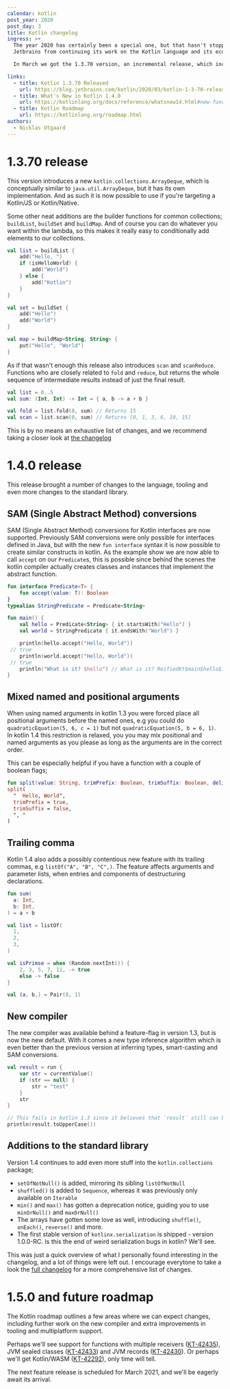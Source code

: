 ```yaml
---
calendar: kotlin
post_year: 2020
post_day: 3
title: Kotlin changelog
ingress: >+
  The year 2020 has certainly been a special one, but that hasn't stopped
  Jetbrains from continuing its work on the Kotlin language and its ecosystem.

  In March we got the 1.3.70 version, an incremental release, which included some new functions and classes in the standard library. And after the summer break we got the all new 1.4.0 version, a feature release, which came with some really sought after changes to the language and even more changes to the standard library.

links:
  - title: Kotlin 1.3.70 Released
    url: https://blog.jetbrains.com/kotlin/2020/03/kotlin-1-3-70-released/
  - title: What's New in Kotlin 1.4.0
    url: https://kotlinlang.org/docs/reference/whatsnew14.html#new-functions-for-arrays-and-collections
  - title: Kotlin Roadmap
    url: https://kotlinlang.org/roadmap.html
authors:
  - Nicklas Utgaard
---
```

# 1.3.70 release
This version introduces a new `kotlin.collections.ArrayDeque`, which is conceptually similar to `java.util.ArrayDeque`, but it has its own implementation. And as such it is now possible to use if you're targeting a Kotlin/JS or Kotlin/Native. 

Some other neat additions are the builder functions for common collections; `buildList`, `buildSet` and `buildMap`. And of course you can do whatever you want within the lambda, so this makes it really easy to conditionally add elements to our collections.

```kotlin
val list = buildList {
    add("Hello, ")
    if (isHelloWorld) {
        add("World")
    } else {
        add("Kotlin")
    }
}

val set = buildSet {
    add("Hello")
    add("World")
}

val map = buildMap<String, String> { 
    put("Hello", "World")
}
```

As if that wasn't enough this release also introduces `scan` and `scanReduce`. Functions who are closely related to `fold` and `reduce`, but returns the whole sequence of intermediate results instead of just the final result.
```kotlin
val list = 0..5
val sum: (Int, Int) -> Int = { a, b -> a + b }

val fold = list.fold(0, sum) // Returns 15
val scan = list.scan(0, sum) // Returns [0, 1, 3, 6, 10, 15]
```

This is by no means an exhaustive list of changes, and we recommend taking a closer look at [the changelog](https://blog.jetbrains.com/kotlin/2020/03/kotlin-1-3-70-released/)

# 1.4.0 release
This release brought a number of changes to the language, tooling and even more changes to the standard library.

## SAM (Single Abstract Method) conversions 
SAM (Single Abstract Method) conversions for Kotlin interfaces are now supported. Previously SAM conversions were only possible for interfaces defined in Java, but with the new `fun interface` syntax it is now possible to create similar constructs in kotlin. 
As the example show we are now able to call `accept` on our `Predicate`s, this is possible since behind the scenes the kotlin compiler actually creates classes and instances that implement the abstract function.
```kotlin
fun interface Predicate<T> {
    fun accept(value: T): Boolean
}
typealias StringPredicate = Predicate<String>

fun main() {
    val hello = Predicate<String> { it.startsWith("Hello") }
    val world = StringPredicate { it.endsWith("World") }

    println(hello.accept("Hello, World")) // true
    println(world.accept("Hello, World")) // true
    println("What is it? $hello") // What is it? ReifiedKt$main$hello$1@b81eda8
}
```

## Mixed named and positional arguments
When using named arguments in kotlin 1.3 you were forced place all positional arguments before the named ones, e.g you could do `quadraticEquation(5, 6, c = 1)` but not `quadraticEquation(5, b = 6, 1)`. In kotlin 1.4 this restriction is relaxed, you you may mix positional and named arguments as you please as long as the arguments are in the correct order.

This can be especially helpful if you have a function with a couple of boolean flags;
```kotlin
fun split(value: String, trimPrefix: Boolean, trimSuffix: Boolean, delimiter: String): Array<String) = TODO()
split(
  "  Hello, World",
  trimPrefix = true,
  trimSuffix = false,
  ", "
)
```

## Trailing comma
Kotlin 1.4 also adds a possibly contentious new feature with its trailing commas, e.g `listOf("A", "B", "C",)`. The feature affects arguments and parameter lists, when entries and components of destructuring declarations.

```kotlin
fun sum(
  a: Int, 
  b: Int,
) = a + b

val list = listOf(
  1,
  2,
  3,
)

val isPrimse = when (Random.nextInt()) {
    2, 3, 5, 7, 11, -> true
    else -> false
}

val (a, b,) = Pair(0, 1)
``` 


## New compiler
The new compiler was available behind a feature-flag in version 1.3, but is now the new default. With it comes a new type inference algorithm which is even better than the previous version at inferring types, smart-casting and SAM conversions.

```kotlin
val result = run {
    var str = currentValue()
    if (str == null) {
        str = "test"
    }
    str
}

// This fails in kotlin 1.3 since it believes that `result` still can be nullable.
println(result.toUpperCase()) 
```

## Additions to the standard library

Version 1.4 continues to add even more stuff into the `kotlin.collections` package; 
- `setOfNotNull()` is added, mirroring its sibling `listOfNotNull`
- `shuffled()` is added to `Sequence`, whereas it was previously only available on `Iterable`
- `min()` and `max()` has gotten a deprecation notice, guiding you to use `minOrNull()` and `maxOrNull()`
- The arrays have gotten some love as well, introducing `shuffle()`, `onEach()`, `reverse()` and more.
- The first stable version of `kotlinx.serialization` is shipped - version 1.0.0-RC. Is this the end of weird serialization bugs in kotlin? We'll see.


This was just a quick overview of what I personally found interesting in the changelog, and a lot of things were left out. I encourage everytone to take a look the [full changelog](https://kotlinlang.org/docs/reference/whatsnew14.html) for a more comprehensive list of changes.

# 1.5.0 and future roadmap
The Kotlin roadmap outlines a few areas where we can expect changes, including further work on the new compiler and extra improvements in tooling and multiplatform support. 

Perhaps we'll see support for functions with multiple receivers ([KT-42435](https://youtrack.jetbrains.com/issue/KT-42435)), JVM sealed classes ([KT-42433](https://youtrack.jetbrains.com/issue/KT-42433)) and JVM records ([KT-42430](https://youtrack.jetbrains.com/issue/KT-42430)). Or perhaps we'll get Kotlin/WASM ([KT-42292](https://youtrack.jetbrains.com/issue/KT-42292)), only time will tell.

The next feature release is scheduled for March 2021, and we'll be eagerly await its arrival.
